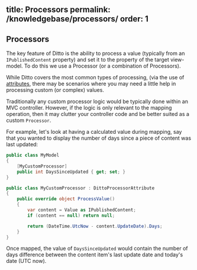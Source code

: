 title: Processors
permalink: /knowledgebase/processors/
order: 1
---

## Processors

The key feature of Ditto is the ability to process a value (typically from an `IPublishedContent` property) and set it to the property of the target view-model. To do this we use a Processor (or a combination of Processors).

While Ditto covers the most common types of processing, (via the use of [attributes](usage-advanced-attributes), there may be scenarios where you may need a little help in processing custom (or complex) values.

Traditionally any custom processor logic would be typically done within an MVC controller.  However, if the logic is only relevant to the mapping operation, then it may clutter your controller code and be better suited as a custom `Processor`.

For example, let's look at having a calculated value during mapping, say that you wanted to display the number of days since a piece of content was last updated:

```csharp
public class MyModel
{
    [MyCustomProcessor]
    public int DaysSinceUpdated { get; set; }
}

public class MyCustomProcessor : DittoProcessorAttribute
{
    public override object ProcessValue()
    {
        var content = Value as IPublishedContent;
        if (content == null) return null;

        return (DateTime.UtcNow - content.UpdateDate).Days;
    }
}
```

Once mapped, the value of `DaysSinceUpdated` would contain the number of days difference between the content item's last update date and today's date (UTC now).
